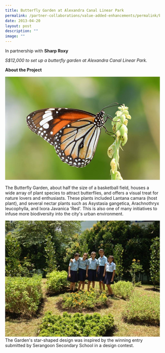 ```yaml
---
title: Butterfly Garden at Alexandra Canal Linear Park
permalink: /partner-collaborations/value-added-enhancements/permalink/butterflygarden/
date: 2013-04-20
layout: post
description: ""
image: ""
---
```

In partnership with **Sharp Roxy**

*S$12,000 to set up a butterfly garden at Alexandra Canal Linear Park.*

**About the Project**

![Common Tiger](/images/Partner%20Collaborations/Value%20Added%20Enhancements/IMG_4559.jpeg)

The Butterfly Garden, about half the size of a basketball field, houses a wide array of plant species to attract butterflies, and offers a visual treat for nature lovers and enthusiasts. These plants included Lantana camara (host plant), and several nectar plants such as Asystasia gangetica, Arachnothryx leucophylla, and Ixora Javanica 'Red'. This is also one of many initiatives to infuse more biodiversity into the city's urban environment.


![](/images/Partner%20Collaborations/Value%20Added%20Enhancements/SHARP%20Butterfly%20Garden.jpeg)The Garden's star-shaped design was inspired by the winning entry submitted by Serangoon Secondary School in a design contest.